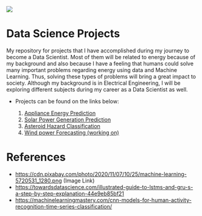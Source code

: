 ![](https://cdn.pixabay.com/photo/2020/11/07/10/25/machine-learning-5720531_1280.png)

# Data Science Projects
My repository for projects that I have accomplished during my journey to become a Data Scientist. Most of them will be related to energy because of my background and also because I have a feeling that humans could solve many important problems regarding energy using data and Machine Learning. Thus, solving these types of problems will bring a great impact to society. Although my background is in Electrical Engineering, I will be exploring different subjects during my career as a Data Scientist as well.

- Projects can be found on the links below:

   1) [Appliance Energy Prediction](https://github.com/caiosoter/DS-Projects/tree/main/Appliance_Energy_Prediction)
   2) [Solar Power Generation Prediction](https://github.com/caiosoter/DS-Projects/tree/main/Solar_Power_Generation_Prediction)
   3) [Asteroid Hazard Classification](https://github.com/caiosoter/DS-Projects/tree/main/Asteroid_Classification)
   4) [Wind power Forecasting (working on)](https://github.com/caiosoter/DS-Projects/tree/main/Wind%20Power%20Prediciton)


# References
- https://cdn.pixabay.com/photo/2020/11/07/10/25/machine-learning-5720531_1280.png (Image Link)
- https://towardsdatascience.com/illustrated-guide-to-lstms-and-gru-s-a-step-by-step-explanation-44e9eb85bf21
- https://machinelearningmastery.com/cnn-models-for-human-activity-recognition-time-series-classification/

